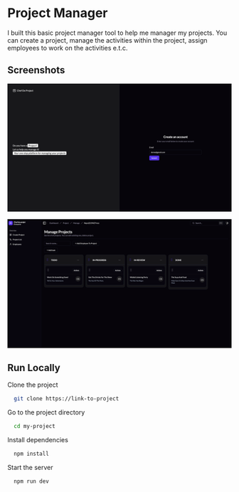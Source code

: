 
# Project Manager

I built this basic project manager tool to help me manager my projects. You can create a project, manage the activities within the project, assign employees to work on the activities e.t.c.













## Screenshots

![App Screenshot](./public/screenshot.png)

![App Screenshot](./public/screen-shot.png)


## Run Locally

Clone the project

```bash
  git clone https://link-to-project
```

Go to the project directory

```bash
  cd my-project
```

Install dependencies

```bash
  npm install
```

Start the server

```bash
  npm run dev
```


